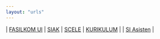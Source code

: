 ```yaml
---
layout: "urls"
---
```


| [FASILKOM UI](https://www.cs.ui.ac.id/) | [SIAK](https://academic.ui.ac.id/) | [SCELE](https://scele.cs.ui.ac.id/) | [KURIKULUM](https://scele.cs.ui.ac.id/pluginfile.php/1279/block_html/content/Kurikulum%20Sarjana%202016.pdf) |
| [SI Asisten](https://siasisten.cs.ui.ac.id/) | 


